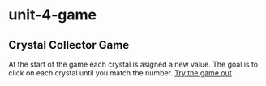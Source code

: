 # unit-4-game
## Crystal Collector Game
At the start of the game each crystal is asigned a new value.  The goal is to click on each crystal until you match the number.
[Try the game out](https://jsierra0918.github.io/unit-4-game/)
